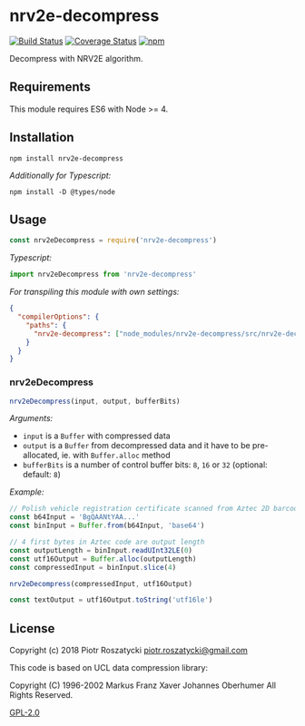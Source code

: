 # nrv2e-decompress

<!-- markdownlint-disable MD013 -->
[![Build Status](https://secure.travis-ci.org/dex4er/js-nrv2e-decompress.svg)](http://travis-ci.org/dex4er/js-nrv2e-decompress) [![Coverage Status](https://coveralls.io/repos/github/dex4er/js-nrv2e-decompress/badge.svg)](https://coveralls.io/github/dex4er/js-nrv2e-decompress) [![npm](https://img.shields.io/npm/v/nrv2e-decompress.svg)](https://www.npmjs.com/package/nrv2e-decompress)
<!-- markdownlint-enable MD013 -->

Decompress with NRV2E algorithm.

## Requirements

This module requires ES6 with Node >= 4.

## Installation

```shell
npm install nrv2e-decompress
```

_Additionally for Typescript:_

```shell
npm install -D @types/node
```

## Usage

```js
const nrv2eDecompress = require('nrv2e-decompress')
```

_Typescript:_

```ts
import nrv2eDecompress from 'nrv2e-decompress'
```

_For transpiling this module with own settings:_

```json
{
  "compilerOptions": {
    "paths": {
      "nrv2e-decompress": ["node_modules/nrv2e-decompress/src/nrv2e-decompress"]
    }
  }
}
```

### nrv2eDecompress

```js
nrv2eDecompress(input, output, bufferBits)
```

_Arguments:_

* `input` is a `Buffer` with compressed data
* `output` is a `Buffer` from decompressed data and it have to be pre-allocated,
  ie. with `Buffer.alloc` method
* `bufferBits` is a number of control buffer bits: `8`, `16` or `32` (optional:
  default: `8`)

_Example:_

```js
// Polish vehicle registration certificate scanned from Aztec 2D barcode
const b64Input = 'BgQAANtYAA...'
const binInput = Buffer.from(b64Input, 'base64')

// 4 first bytes in Aztec code are output length
const outputLength = binInput.readUInt32LE(0)
const utf16Output = Buffer.alloc(outputLength)
const compressedInput = binInput.slice(4)

nrv2eDecompress(compressedInput, utf16Output)

const textOutput = utf16Output.toString('utf16le')
```

## License

Copyright (c) 2018 Piotr Roszatycki <piotr.roszatycki@gmail.com>

This code is based on UCL data compression library:

Copyright (C) 1996-2002 Markus Franz Xaver Johannes Oberhumer
All Rights Reserved.

[GPL-2.0](https://opensource.org/licenses/GPL-2.0)
